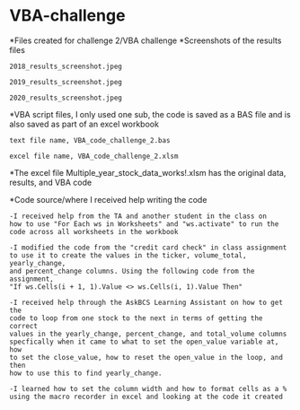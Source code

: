 # VBA-challenge
*Files created for challenge 2/VBA challenge
*Screenshots of the results files

 	2018_results_screenshot.jpeg
  
 	2019_results_screenshot.jpeg
  
 	2020_results_screenshot.jpeg

*VBA script files, I only used one sub, the code is saved as a BAS file 
and is also saved as part of an excel workbook

	text file name, VBA_code_challenge_2.bas
 
	excel file name, VBA_code_challenge_2.xlsm

*The excel file Multiple_year_stock_data_works!.xlsm has the original data, results, 
and VBA code

*Code source/where I received help writing the code
	
 	-I received help from the TA and another student in the class on 
	how to use "For Each ws in Worksheets" and "ws.activate" to run the 
	code across all worksheets in the workbook
	
 	-I modified the code from the "credit card check" in class assignment 
	to use it to create the values in the ticker, volume_total, yearly_change,
	and percent_change columns. Using the following code from the assignment,
	"If ws.Cells(i + 1, 1).Value <> ws.Cells(i, 1).Value Then"
	
 	-I received help through the AskBCS Learning Assistant on how to get the 
	code to loop from one stock to the next in terms of getting the correct 
	values in the yearly_change, percent_change, and total_volume columns 
	specfically when it came to what to set the open_value variable at, how 
	to set the close_value, how to reset the open_value in the loop, and then 
	how to use this to find yearly_change.
	
 	-I learned how to set the column width and how to format cells as a %
	using the macro recorder in excel and looking at the code it created
